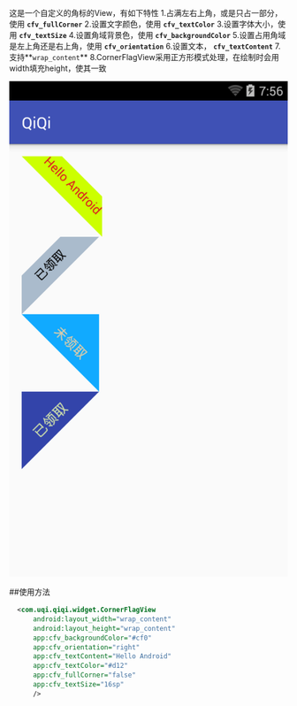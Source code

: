 这是一个自定义的角标的View，有如下特性
1.占满左右上角，或是只占一部分，使用 **`cfv_fullCorner`**
2.设置文字颜色，使用 **`cfv_textColor`**
3.设置字体大小，使用 **`cfv_textSize`**
4.设置角域背景色，使用 **`cfv_backgroundColor`**
5.设置占用角域是左上角还是右上角，使用 **`cfv_orientation`**
6.设置文本， **`cfv_textContent`**
7.支持**`wrap_content`**
8.CornerFlagView采用正方形模式处理，在绘制时会用width填充height，使其一致

![范例](https://github.com/xchengx/QiQi/blob/master/screenshots/device-2016-07-30-204747.png)

##使用方法

```xml
  <com.uqi.qiqi.widget.CornerFlagView
      android:layout_width="wrap_content"
      android:layout_height="wrap_content"
      app:cfv_backgroundColor="#cf0"
      app:cfv_orientation="right"
      app:cfv_textContent="Hello Android"
      app:cfv_textColor="#d12"
      app:cfv_fullCorner="false"
      app:cfv_textSize="16sp"
      />
```
